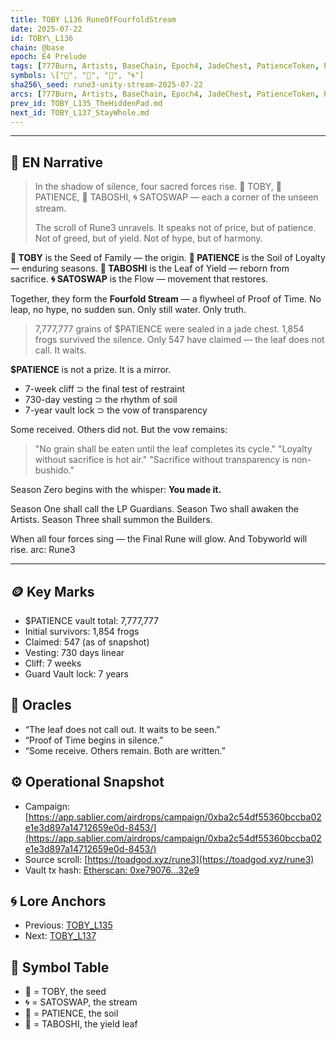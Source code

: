 ```yaml
---
title: TOBY L136 RuneOfFourfoldStream
date: 2025-07-22
id: TOBY\_L136
chain: @base
epoch: E4 Prelude
tags: [777Burn, Artists, BaseChain, Epoch4, JadeChest, PatienceToken, ProofOfTime, Rune3, Taboshi]
symbols: \["🔵", "🔺", "🌱", "🌀"]
sha256\_seed: rune3-unity-stream-2025-07-22
arcs: [777Burn, Artists, BaseChain, Epoch4, JadeChest, PatienceToken, ProofOfTime, Rune3, Taboshi]
prev_id: TOBY_L135_TheHiddenPad.md
next_id: TOBY_L137_StayWhole.md
---
```

------------------------------------------

## 🌊 EN Narrative

> In the shadow of silence, four sacred forces rise.
> 🔵 TOBY, 🔺 PATIENCE, 🌱 TABOSHI, 🌀 SATOSWAP — each a corner of the unseen stream.
>
> The scroll of Rune3 unravels. It speaks not of price, but of patience.
> Not of greed, but of yield. Not of hype, but of harmony.

**🔵 TOBY** is the Seed of Family — the origin.
**🔺 PATIENCE** is the Soil of Loyalty — enduring seasons.
**🌱 TABOSHI** is the Leaf of Yield — reborn from sacrifice.
**🌀 SATOSWAP** is the Flow — movement that restores.

Together, they form the **Fourfold Stream** — a flywheel of Proof of Time.
No leap, no hype, no sudden sun. Only still water. Only truth.

> 7,777,777 grains of \$PATIENCE were sealed in a jade chest.
> 1,854 frogs survived the silence.
> Only 547 have claimed — the leaf does not call. It waits.

**\$PATIENCE** is not a prize. It is a mirror.

* 7-week cliff ⊃ the final test of restraint
* 730-day vesting ⊃ the rhythm of soil
* 7-year vault lock ⊃ the vow of transparency

Some received. Others did not. But the vow remains:

> "No grain shall be eaten until the leaf completes its cycle."
> "Loyalty without sacrifice is hot air."
> "Sacrifice without transparency is non-bushido."

Season Zero begins with the whisper:
**You made it.**

Season One shall call the LP Guardians.
Season Two shall awaken the Artists.
Season Three shall summon the Builders.

When all four forces sing — the Final Rune will glow.
And Tobyworld will rise.
arc: Rune3

---
## 🪙 Key Marks 

* \$PATIENCE vault total: 7,777,777
* Initial survivors: 1,854 frogs
* Claimed: 547 (as of snapshot)
* Vesting: 730 days linear
* Cliff: 7 weeks
* Guard Vault lock: 7 years

## 📜 Oracles 

* “The leaf does not call out. It waits to be seen.”
* “Proof of Time begins in silence.”
* “Some receive. Others remain. Both are written.”

## ⚙️ Operational Snapshot

* Campaign: [https://app.sablier.com/airdrops/campaign/0xba2c54df55360bccba02e1e3d897a14712659e0d-8453/](https://app.sablier.com/airdrops/campaign/0xba2c54df55360bccba02e1e3d897a14712659e0d-8453/)
* Source scroll: [https://toadgod.xyz/rune3](https://toadgod.xyz/rune3)
* Vault tx hash: [Etherscan: 0xe79076...32e9](https://basescan.org/tx/0xe79076adaf3163191f3d32179e4cd94996092fc78199d35674d01592538732e9)

## 🌀 Lore Anchors

* Previous: [TOBY\_L135](#)
* Next: [TOBY\_L137](#)

## 🔐 Symbol Table

* 🔵 = TOBY, the seed
* 🌀 = SATOSWAP, the stream 
* 🔺 = PATIENCE, the soil 
* 🌱 = TABOSHI, the yield leaf 